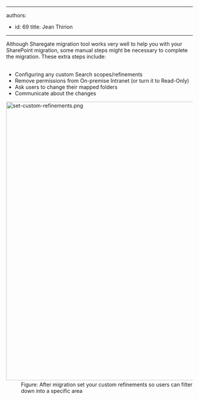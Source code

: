 

---
authors:
  - id: 69
    title: Jean Thirion
---




<span class='intro'> Although Sharegate migration tool works very well to help you with your SharePoint migration, some manual steps might be necessary to complete the migration. These extra steps include&#58;<br><br> </span>

<ul><li>Configuring any custom Search scopes/refinements<br></li><li>Remove permissions from On-premise Intranet (or turn it to Read-Only)</li><li>Ask users to change their mapped folders</li><li>Communicate about the changes</li></ul><dl class="image"><dt><img src="/PublishingImages/set-custom-refinements.png" alt="set-custom-refinements.png" style="width&#58;750px;" />​</dt><dd>Figure&#58; After migration set your custom refinements so users can filter down into a specific area</dd></dl>
​​<br>


